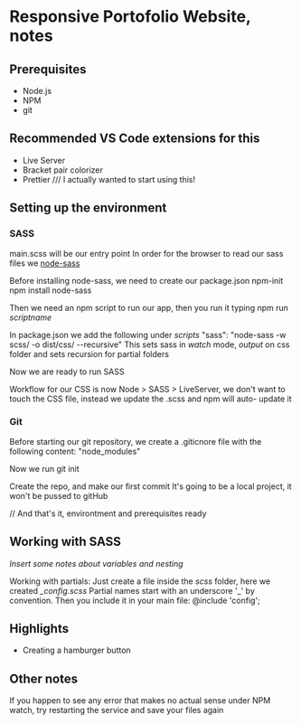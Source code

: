 # Responsive Portofolio Website, notes

## Prerequisites
- Node.js
- NPM
- git

## Recommended VS Code extensions for this
- Live Server
- Bracket pair colorizer
- Prettier /// I actually wanted to start using this!


## Setting up the environment

### SASS

main.scss will be our entry point
In order for the browser to read our sass files we 
[node-sass](https://github.com/sass/node-sass)


Before installing node-sass, we need to create our package.json
    npm-init
    npm install node-sass

Then we need an npm script to run our app, then you run it typing 
    npm run *scriptname*

In package.json we add the following under *scripts*
    "sass": "node-sass -w scss/ -o dist/css/ --recursive"
    This sets sass in *watch* mode, *output* on css folder and sets
    recursion for partial folders

Now we are ready to run SASS

Workflow for our CSS is now Node > SASS > LiveServer, we don't want 
to touch the CSS file, instead we update the .scss and npm will auto-
update it

### Git

Before starting our git repository, we create a .giticnore file with
the following content:
"node_modules"

Now we run
    git init

Create the repo, and make our first commit
It's going to be a local project, it won't be pussed to gitHub

// And that's it, environtment and prerequisites ready


## Working with SASS

*Insert some notes about variables and nesting*

Working with partials:
Just create a file inside the *scss* folder, here we created *_config.scss*
Partial names start with an underscore '_' by convention.
Then you include it in your main file:
    @include 'config';

## Highlights

- Creating a hamburger button


## Other notes

If you happen to see any error that makes no actual sense under NPM watch,
try restarting the service and save your files again
